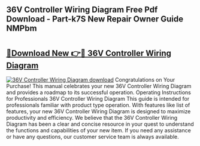 ## 36V Controller Wiring Diagram Free Pdf Download - Part-k7S New Repair Owner Guide NMPbm

# <h2><a href="http://dfhb2c9.blite.top/?on=36V+Controller+Wiring+Diagram">🔗Download New 👉🔴 36V Controller Wiring Diagram</a></h2>

[![36V Controller Wiring Diagram download](https://i.imgur.com/lujVjoI.png)](http://dfhb2c9.blite.top/?on=36V+Controller+Wiring+Diagram)
Congratulations on Your Purchase! This manual celebrates your new 36V Controller Wiring Diagram and provides a roadmap to its successful operation. Operating Instructions for Professionals 36V Controller Wiring Diagram This guide is intended for professionals familiar with product type operation. With features like list of features, your new 36V Controller Wiring Diagram is designed to maximize productivity and efficiency. We believe that the 36V Controller Wiring Diagram has been a clear and concise resource in your quest to understand the functions and capabilities of your new item. If you need any assistance or have any questions, our customer service team is always available.
